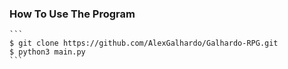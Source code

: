 ### How To Use The Program
    ```
    $ git clone https://github.com/AlexGalhardo/Galhardo-RPG.git
    $ python3 main.py
    ```

